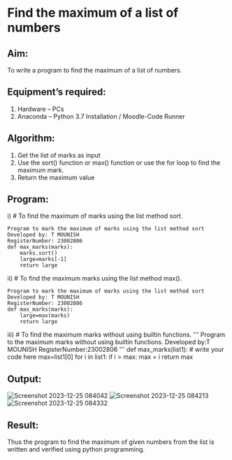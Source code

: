 # Find the maximum of a list of numbers
## Aim:
To write a program to find the maximum of a list of numbers.
## Equipment’s required:
1.	Hardware – PCs
2.	Anaconda – Python 3.7 Installation / Moodle-Code Runner
## Algorithm:
1.	Get the list of marks as input
2.	Use the sort() function or max() function or use the for loop to find the maximum mark.
3.	Return the maximum value
## Program:

i)	# To find the maximum of marks using the list method sort.
```
Program to mark the maximum of marks using the list method sort
Developed by: T MOUNISH
RegisterNumber: 23002806
def max_marks(marks):
    marks.sort()
    large=marks[-1]
    return large
```

ii)	# To find the maximum marks using the list method max().
```
Program to mark the maximum of marks using the list method sort
Developed by: T MOUNISH
RegisterNumber: 23002806
def max_marks(marks):
    large=max(marks)
    return large
```

iii) # To find the maximum marks without using builtin functions.
''' 
Program to the maximum marks without using builtin functions.
Developed by:T MOUNISH 
RegisterNumber:23002806 
'''
def max_marks(list1):
    # write your code here
    max=list1[0]
    for i in list1:
        if i > max:
            max = i
    return max


## Output:
![Screenshot 2023-12-25 084042](https://github.com/MounishT/FindMaximum/assets/138955798/3a0932ef-2b0f-491a-bc51-15a128af0292)
![Screenshot 2023-12-25 084213](https://github.com/MounishT/FindMaximum/assets/138955798/3a8403d8-9c43-46fd-903a-a057bf4b8891)
![Screenshot 2023-12-25 084332](https://github.com/MounishT/FindMaximum/assets/138955798/d8339dc7-cc1f-4554-bb9e-4a298ca3eb5d)
## Result:
Thus the program to find the maximum of given numbers from the list is written and verified using python programming.
